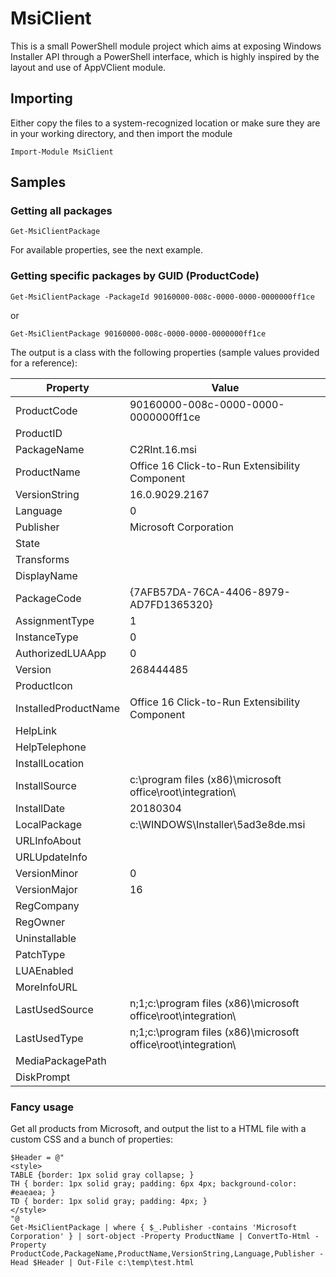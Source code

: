 # MsiClient

This is a small PowerShell module project which aims at exposing Windows Installer API through a PowerShell interface, which is highly inspired by the layout and use of AppVClient module.
## Importing
Either copy the files to a system-recognized location or make sure they are in your working directory, and then import the module

    Import-Module MsiClient

## Samples
### Getting all packages
    Get-MsiClientPackage
For available properties, see the next example.

### Getting specific packages by GUID (ProductCode)
    Get-MsiClientPackage -PackageId 90160000-008c-0000-0000-0000000ff1ce

or

    Get-MsiClientPackage 90160000-008c-0000-0000-0000000ff1ce

The output is a class with the following properties (sample values provided for a reference):

| Property | Value |
|--|--|
| ProductCode          | 90160000-008c-0000-0000-0000000ff1ce |
| ProductID            | |
| PackageName          | C2RInt.16.msi |
| ProductName          | Office 16 Click-to-Run Extensibility Component |
| VersionString        | 16.0.9029.2167 |
| Language             | 0 |
| Publisher            | Microsoft Corporation |
| State                | |
| Transforms           | |
| DisplayName          | |
| PackageCode          | {7AFB57DA-76CA-4406-8979-AD7FD1365320} |
| AssignmentType       | 1 |
| InstanceType         | 0 |
| AuthorizedLUAApp     | 0 |
| Version              | 268444485 |
| ProductIcon          | |
| InstalledProductName | Office 16 Click-to-Run Extensibility Component |
| HelpLink             | |
| HelpTelephone        | |
| InstallLocation      | |
| InstallSource        | c:\program files (x86)\microsoft office\root\integration\ |
| InstallDate          | 20180304 |
| LocalPackage         | c:\WINDOWS\Installer\5ad3e8de.msi |
| URLInfoAbout         | |
| URLUpdateInfo        | |
| VersionMinor         | 0 |
| VersionMajor         | 16 |
| RegCompany           | |
| RegOwner             | |
| Uninstallable        | |
| PatchType            | |
| LUAEnabled           | |
| MoreInfoURL          | |
| LastUsedSource       | n;1;c:\program files (x86)\microsoft office\root\integration\ |
| LastUsedType         | n;1;c:\program files (x86)\microsoft office\root\integration\ |
| MediaPackagePath     | |
| DiskPrompt           | |

### Fancy usage
Get all products from Microsoft, and output the list to a HTML file with a custom CSS and a bunch of properties:

    $Header = @"
    <style>
    TABLE {border: 1px solid gray collapse; }
    TH { border: 1px solid gray; padding: 6px 4px; background-color: #eaeaea; }
    TD { border: 1px solid gray; padding: 4px; }
    </style>
    "@
    Get-MsiClientPackage | where { $_.Publisher -contains 'Microsoft Corporation' } | sort-object -Property ProductName | ConvertTo-Html -Property ProductCode,PackageName,ProductName,VersionString,Language,Publisher -Head $Header | Out-File c:\temp\test.html
